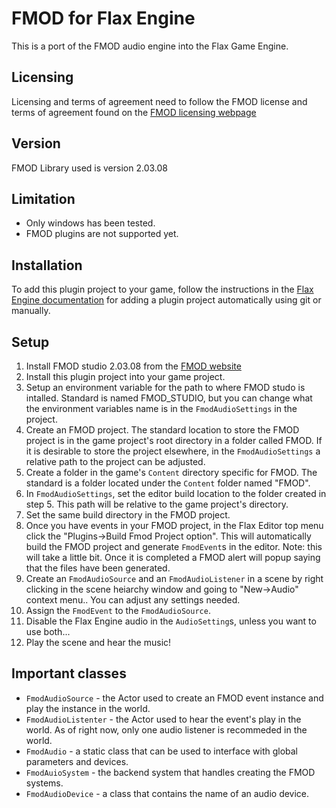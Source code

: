 # FMOD for Flax Engine

This is a port of the FMOD audio engine into the Flax Game Engine.

## Licensing
Licensing and terms of agreement need to follow the FMOD license and terms of agreement found on the [FMOD licensing webpage](https://www.fmod.com/licensing?target=_blank)

## Version
FMOD Library used is version 2.03.08

## Limitation
- Only windows has been tested.
- FMOD plugins are not supported yet.

## Installation
To add this plugin project to your game, follow the instructions in the [Flax Engine documentation](https://docs.flaxengine.com/manual/scripting/plugins/plugin-project.html#automated-git-cloning) for adding a plugin project automatically using git or manually.

## Setup
1. Install FMOD studio 2.03.08 from the [FMOD website](https://www.fmod.com/)
2. Install this plugin project into your game project.
3. Setup an environment variable for the path to where FMOD studo is intalled. Standard is named FMOD_STUDIO, but you can change what the environment variables name is in the `FmodAudioSettings` in the project.
4. Create an FMOD project. The standard location to store the FMOD project is in the game project's root directory in a folder called FMOD. If it is desirable to store the project elsewhere, in the `FmodAudioSettings` a relative path to the project can be adjusted.
5. Create a folder in the game's `Content` directory specific for FMOD. The standard is a folder located under the `Content` folder named "FMOD".
6. In `FmodAudioSettings`, set the editor build location to the folder created in step 5. This path will be relative to the game project's directory.
7. Set the same build directory in the FMOD project.
8. Once you have events in your FMOD project, in the Flax Editor top menu click the "Plugins->Build Fmod Project option". This will automatically build the FMOD project and generate `FmodEvent`s in the editor. Note: this will take a little bit. Once it is completed a FMOD alert will popup saying that the files have been generated.
9. Create an `FmodAudioSource` and an `FmodAudioListener` in a scene by right clicking in the scene heiarchy window and going to "New->Audio" context menu.. You can adjust any settings needed.
10. Assign the `FmodEvent` to the `FmodAudioSource`.
11. Disable the Flax Engine audio in the `AudioSetting`s, unless you want to use both...
12. Play the scene and hear the music!

## Important classes
- `FmodAudioSource` - the Actor used to create an FMOD event instance and play the instance in the world.
- `FmodAudioListenter` - the Actor used to hear the event's play in the world. As of right now, only one audio listener is recommeded in the world.
- `FmodAudio` - a static class that can be used to interface with global parameters and devices.
- `FmodAuioSystem` - the backend system that handles creating the FMOD systems.
- `FmodAudioDevice` - a class that contains the name of an audio device.